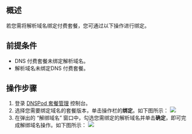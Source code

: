 ## 概述
若您需将解析域名绑定付费套餐，您可通过以下操作进行绑定。

## 前提条件
- DNS 付费套餐未绑定解析域名。
- 解析域名未绑定DNS 付费套餐。

## 操作步骤
1. 登录 [DNSPod 套餐管理](https://console.dnspod.cn/dns/plans) 控制台。
2. 选择您需要绑定域名的套餐版本，单击操作栏的**绑定**。如下图所示：
![](https://qcloudimg.tencent-cloud.cn/raw/9dea05e12b664f3f0a2d96f3d8141ae6.png)
3. 在弹出的 “解绑域名” 窗口中，勾选您需绑定的解析域名并单击**确定**，即可完成解绑域名操作。如下图所示：
![](https://qcloudimg.tencent-cloud.cn/raw/01c06d246e2a785a2cf962730e7d9fe2.png)
